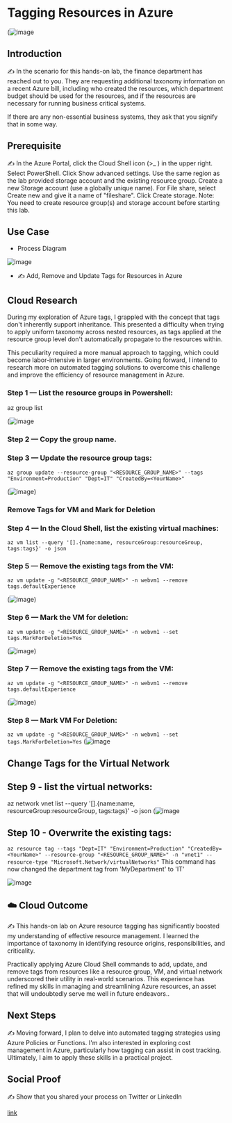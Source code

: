 
# Tagging Resources in Azure
(![image](https://github.com/RedwaanMax/Azure-Administrator/assets/130489929/3724c07f-e31a-4c94-bf49-959762284bfe)

## Introduction

✍️ In the scenario for this hands-on lab, the finance department has reached out to you. They are requesting additional taxonomy information on a recent Azure bill, including who created the resources, which department budget should be used for the resources, and if the resources are necessary for running business critical systems.

If there are any non-essential business systems, they ask that you signify that in some way.

## Prerequisite

✍️ In the Azure Portal, click the Cloud Shell icon (>_ ) in the upper right.
Select PowerShell.
Click Show advanced settings.
Use the same region as the lab provided storage account and the existing resource group. Create a new Storage account (use a globally unique name).
For File share, select Create new and give it a name of "fileshare".
Click Create storage.
Note: You need to create resource group(s) and storage account before starting this lab.

## Use Case

- Process Diagram

![image](https://github.com/RedwaanMax/Azure-Administrator/assets/130489929/d8be2b67-169e-4854-a3d6-a845a423c21f)

- ✍️  Add, Remove and Update Tags for Resources in Azure

## Cloud Research

During my exploration of Azure tags, I grappled with the concept that tags don't inherently support inheritance. This presented a difficulty     when trying to apply uniform taxonomy across nested resources, as tags applied at the resource group level don't automatically propagate to the resources within.

This peculiarity required a more manual approach to tagging, which could become labor-intensive in larger environments. Going forward, I intend to research more on automated tagging solutions to overcome this challenge and improve the efficiency of resource management in Azure.

### Step 1 — List the resource groups in Powershell:
az group list

(![image](https://github.com/RedwaanMax/Azure-Administrator/assets/130489929/68ae38ff-25dc-43f8-bbbf-ad10cdff02df)

### Step 2 — Copy the group name.


### Step 3 — Update the resource group tags:
`az group update --resource-group "<RESOURCE_GROUP_NAME>" --tags "Environment=Production" "Dept=IT" "CreatedBy=<YourName>"`

(![image](https://github.com/RedwaanMax/Azure-Administrator/assets/130489929/b8e973f5-e3fd-47ea-8c74-b0f397caa176))

### Remove Tags for VM and Mark for Deletion

### Step 4 — In the Cloud Shell, list the existing virtual machines:

`az vm list --query '[].{name:name, resourceGroup:resourceGroup, tags:tags}' -o json`


### Step 5 — Remove the existing tags from the VM:
`az vm update -g "<RESOURCE_GROUP_NAME>" -n webvm1 --remove tags.defaultExperience`

(![image](https://github.com/RedwaanMax/Azure-Administrator/assets/130489929/b8e973f5-e3fd-47ea-8c74-b0f397caa176))

### Step 6 — Mark the VM for deletion:
`az vm update -g "<RESOURCE_GROUP_NAME>" -n webvm1 --set tags.MarkForDeletion=Yes`

(![image](https://github.com/RedwaanMax/Azure-Administrator/assets/130489929/b8e973f5-e3fd-47ea-8c74-b0f397caa176))


### Step 7 — Remove the existing tags from the VM:
`az vm update -g "<RESOURCE_GROUP_NAME>" -n webvm1 --remove tags.defaultExperience`

(![image](https://github.com/RedwaanMax/Azure-Administrator/assets/130489929/b8e973f5-e3fd-47ea-8c74-b0f397caa176))

### Step 8 — Mark VM For Deletion:
`az vm update -g "<RESOURCE_GROUP_NAME>" -n webvm1 --set tags.MarkForDeletion=Yes`
(![image](https://github.com/RedwaanMax/Azure-Administrator/assets/130489929/c5fff294-3280-41af-9c22-683ce09acc13)

## Change Tags for the Virtual Network

## Step 9 - list the virtual networks:
az network vnet list --query '[].{name:name, resourceGroup:resourceGroup, tags:tags}' -o json
(![image](https://github.com/RedwaanMax/Azure-Administrator/assets/130489929/c8f9a174-a05f-4adc-9334-aebf407bb276)

## Step 10 - Overwrite the existing tags:
`az resource tag --tags "Dept=IT" "Environment=Production" "CreatedBy=<YourName>" --resource-group "<RESOURCE_GROUP_NAME>" -n "vnet1" --resource-type "Microsoft.Network/virtualNetworks"`
This command has now changed the department tag from 'MyDepartment' to 'IT'

![image](https://github.com/RedwaanMax/Azure-Administrator/assets/130489929/1ded544d-fa15-4910-9732-c2c1a91e8e8a)


## ☁️ Cloud Outcome

✍️ This hands-on lab on Azure resource tagging has significantly boosted my understanding of effective resource management. I learned the importance of taxonomy in identifying resource origins, responsibilities, and criticality.

Practically applying Azure Cloud Shell commands to add, update, and remove tags from resources like a resource group, VM, and virtual network underscored their utility in real-world scenarios. This experience has refined my skills in managing and streamlining Azure resources, an asset that will undoubtedly serve me well in future endeavors..

## Next Steps

✍️ Moving forward, I plan to delve into automated tagging strategies using Azure Policies or Functions. I'm also interested in exploring cost management in Azure, particularly how tagging can assist in cost tracking. Ultimately, I aim to apply these skills in a practical project.

## Social Proof

✍️ Show that you shared your process on Twitter or LinkedIn

[link](link)
